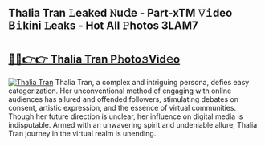 ## Thalia Tran 𝙻eaked 𝙽u𝚍e - Part-xTM 𝚅𝚒deo B𝚒kini 𝙻eaks - Hot All 𝙿hotos 3LAM7

# <h2><a href="http://ld0dwij.urlbe.top/?page=Thalia+Tran">🔗🔗👉👉 Thalia Tran P𝚑oto𝚜Vid𝚎o</a></h2>

[![Thalia Tran](https://i.imgur.com/eBuTRDB.gif)](http://ld0dwij.urlbe.top/?page=Thalia+Tran)
Thalia Tran, a complex and intriguing persona, defies easy categorization. Her unconventional method of engaging with online audiences has allured and offended followers, stimulating debates on consent, artistic expression, and the essence of virtual communities. Though her future direction is unclear, her influence on digital media is indisputable. Armed with an unwavering spirit and undeniable allure, Thalia Tran journey in the virtual realm is unending.
